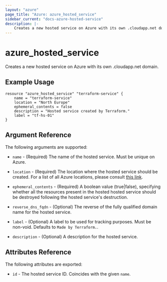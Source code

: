 ```yaml
---
layout: "azure"
page_title: "Azure: azure_hosted_service"
sidebar_current: "docs-azure-hosted-service"
description: |-
    Creates a new hosted service on Azure with its own .cloudapp.net domain.
---
```


# azure\_hosted\_service

Creates a new hosted service on Azure with its own .cloudapp.net domain.

## Example Usage

```
resource "azure_hosted_service" "terraform-service" {
    name = "terraform-service"
    location = "North Europe"
    ephemeral_contents = false
    description = "Hosted service created by Terraform."
    label = "tf-hs-01"
}
```

## Argument Reference

The following arguments are supported:

* `name` - (Required) The name of the hosted service. Must be unique on Azure.

* `location` - (Required) The location where the hosted service should be created.
    For a list of all Azure locations, please consult [this link](http://azure.microsoft.com/en-us/regions/).

* `ephemeral_contents` - (Required) A boolean value (true|false), specifying
    whether all the resources present in the hosted hosted service should be
    destroyed following the hosted service's destruction.

* `reverse_dns_fqdn` - (Optional) The reverse of the fully qualified domain name
    for the hosted service.

* `label` - (Optional) A label to be used for tracking purposes. Must be
    non-void. Defaults to `Made by Terraform.`.

* `description` - (Optional) A description for the hosted service.

## Attributes Reference

The following attributes are exported:

* `id` - The hosted service ID. Coincides with the given `name`.

